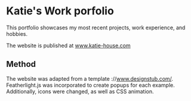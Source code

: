 # Katie's Work porfolio
This portfolio showcases my most recent projects, work experience, and hobbies. 

The website is published at www.katie-house.com

## Method
The website was adapted from a template ://www.designstub.com/. Featherlight.js was incorporated to create popups for each example. Additionally, icons were changed, as well as CSS animation. 
